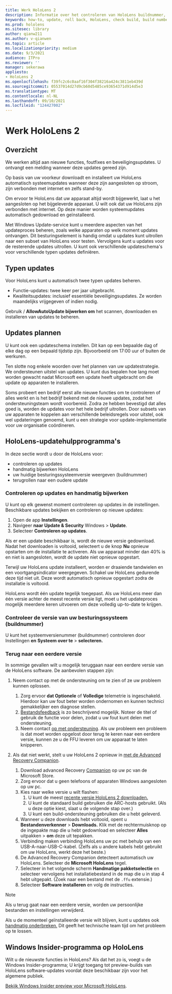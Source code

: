 ```yaml
---
title: Werk HoloLens 2
description: Informatie over het controleren van HoloLens buildnummer, het up-to-date houden van apparaatupdates, het deelnemen aan het Insiders-programma en het terugdraaien van updates.
keywords: how-to, update, roll back, HoloLens, check build, build number
ms.prod: hololens
ms.sitesec: library
author: qianw211
ms.author: v-qianwen
ms.topic: article
ms.localizationpriority: medium
ms.date: 9/3/2021
audience: ITPro
ms.reviewer: ''
manager: sekerawa
appliesto:
- HoloLens 2
ms.openlocfilehash: f39fc2c6c0aaf16f304f38216a424c3811eb439d
ms.sourcegitcommit: 05537014d27d9cb60d5485ce93654371d914d5e3
ms.translationtype: MT
ms.contentlocale: nl-NL
ms.lasthandoff: 09/10/2021
ms.locfileid: "124427002"
---
```

# <a name="update-hololens-2"></a>Werk HoloLens 2

## <a name="overview"></a>Overzicht

We werken altijd aan nieuwe functies, foutfixes en beveiligingsupdates. U ontvangt een melding wanneer deze updates gereed zijn.

Op basis van uw voorkeur downloadt en installeert uw HoloLens automatisch systeemupdates wanneer deze zijn aangesloten op stroom, zijn verbonden met internet en zelfs stand-by.

Om ervoor te HoloLens dat uw apparaat altijd wordt bijgewerkt, laat u het aangesloten op het bijgeleverde apparaat. U wilt ook dat uw HoloLens zijn verbonden met internet. Op deze manier worden systeemupdates automatisch gedownload en geïnstalleerd. 

Met Windows Update-service kunt u meerdere aspecten van het updateproces beheren, zoals welke apparaten op welk moment updates ontvangen. Dit besturingselement is handig omdat u updates kunt uitrollen naar een subset van HoloLens voor testen. Vervolgens kunt u updates voor de resterende updates uitrollen. U kunt ook verschillende updateschema's voor verschillende typen updates definiëren.

## <a name="types-of-updates"></a>Typen updates

Voor HoloLens kunt u automatisch twee typen updates beheren. 

- Functie-updates: twee keer per jaar uitgebracht.
- Kwaliteitsupdates: inclusief essentiële beveiligingsupdates. Ze worden maandelijks vrijgegeven of indien nodig.

Gebruik  / **AllowAutoUpdate bijwerken om** het scannen, downloaden en installeren van updates te beheren. 

## <a name="scheduling-updates"></a>Updates plannen

U kunt ook een updateschema instellen. Dit kan op een bepaalde dag of elke dag op een bepaald tijdstip zijn. Bijvoorbeeld om 17:00 uur of buiten de werkuren.

Ten slotte nog enkele woorden over het plannen van uw updatestrategie. We ondersteunen uitstel van updates. U kunt dus bepalen hoe lang moet worden gewacht nadat Microsoft een update heeft uitgebracht om die update op apparaten te installeren.

Soms probeert een bedrijf eerst alle nieuwe functies om te controleren of alles werkt en is het bedrijf bekend met de nieuwe updates, zodat het ondersteuningsteam wordt voorbereid. Zodra ze hebben bevestigd dat alles goed is, worden de updates voor het hele bedrijf uitrollen. Door subsets van uw apparaten te koppelen aan verschillende beleidsregels voor uitstel, ook wel updateringen genoemd, kunt u een strategie voor update-implementatie voor uw organisatie coördineren.

## <a name="hololens-update-tools"></a>HoloLens-updatehulpprogramma's

In deze sectie wordt u door de HoloLens voor:

- controleren op updates
- handmatig bijwerken HoloLens
- uw huidige besturingssysteemversie weergeven (buildnummer)
- terugrollen naar een oudere update

### <a name="check-for-updates-and-manually-update"></a>Controleren op updates en handmatig bijwerken

U kunt op elk gewenst moment controleren op updates in de instellingen.  Beschikbare updates bekijken en controleren op nieuwe updates:

1. Open de app **Instellingen**.
1. Navigeer **naar Update & Security** Windows  >  **Update**.
1. Selecteer **Controleren op updates**.

Als er een update beschikbaar is, wordt de nieuwe versie gedownload. Nadat het downloaden is voltooid, selecteert u de knop **Nu** opnieuw opstarten om de installatie te activeren. Als uw apparaat minder dan 40% is en niet is aangesloten, wordt de update niet opnieuw opgestart.

Terwijl uw HoloLens update installeert, worden er draaiende tandwielen en een voortgangsindicator weergegeven. Schakel uw HoloLens gedurende deze tijd niet uit. Deze wordt automatisch opnieuw opgestart zodra de installatie is voltooid.

HoloLens wordt één update tegelijk toegepast.  Als uw HoloLens meer dan één versie achter de meest recente versie ligt, moet u het updateproces mogelijk meerdere keren uitvoeren om deze volledig up-to-date te krijgen.

### <a name="check-your-operating-system-version-build-number"></a>Controleer de versie van uw besturingssysteem (buildnummer)

U kunt het systeemversienummer (buildnummer) controleren door Instellingen **en** **Systeem over te**  >  **selecteren.**

### <a name="go-back-to-a-previous-version"></a>Terug naar een eerdere versie

In sommige gevallen wilt u mogelijk teruggaan naar een eerdere versie van de HoloLens software. De aanbevolen stappen zijn:

1. Neem contact op met de ondersteuning om te zien of ze uw probleem kunnen oplossen.
    1. Zorg ervoor **dat Optionele** of **Volledige** telemetrie is ingeschakeld. Hierdoor kan uw fout beter worden ondernomen en kunnen technici gemakkelijker een diagnose stellen.
    1. [Bestandsfeedback](hololens-feedback.md) is zo beschrijvend mogelijk. Noteer de titel of gebruik de functie voor delen, zodat u uw fout kunt delen met ondersteuning.
    1. Neem contact [op met ondersteuning](https://aka.ms/hlsupport). Als uw probleem een probleem is dat moet worden opgelost door terug te keren naar een eerdere versie, kunnen ze u de FFU leveren om uw apparaat te laten knipperen.

1. Als dat niet werkt, stelt u uw HoloLens 2 opnieuw in [met de Advanced Recovery Companion](hololens-recovery.md).
    1. Download advanced Recovery [Companion](https://www.microsoft.com/p/advanced-recovery-companion/9p74z35sfrs8?activetab=pivot:overviewtab) op uw pc van de Microsoft Store.
    1. Zorg ervoor dat u geen telefoons of apparaten Windows aangesloten op uw pc.
    1. Kies naar welke versie u wilt flashen:
        1. U kunt de meest [recente versie HoloLens 2 downloaden.](https://aka.ms/hololens2download)
        1. U kunt de standaard build gebruiken die ARC-hosts gebruikt. (Als u deze optie kiest, slaat u de volgende stap over.)
        1. U kunt een build-ondersteuning gebruiken die u hebt geleverd.
    1. Wanneer u deze downloads hebt voltooid, opent u **Bestandenverkenner**  >  **Downloads.** Klik met de rechtermuisknop op de ingepakte map die u hebt gedownload en selecteer **Alles** uitpakken  >  **om** deze uit tepakken.
    1. Verbinding maken verbinding HoloLens uw pc met behulp van een USB-A-naar-USB-C-kabel. (Zelfs als u andere kabels hebt gebruikt om uw HoloLens, werkt deze het beste.)
    1. De Advanced Recovery Companion detecteert automatisch uw HoloLens. Selecteer de **Microsoft HoloLens** tegel.
    1. Selecteer in het volgende scherm **Handmatige pakketselectie** en selecteer vervolgens het installatiebestand in de map die u in stap 4 hebt uitgepakt. (Zoek naar een bestand met de `.ffu` extensie.)
    1. Selecteer **Software installeren** en volg de instructies.

> [!NOTE]
> Als u terug gaat naar een eerdere versie, worden uw persoonlijke bestanden en instellingen verwijderd.

Als u de momenteel geïnstalleerde versie wilt blijven, kunt u updates ook [handmatig onderbreken.](hololens-updates.md#pause-updates-via-device) Dit geeft het technische team tijd om het probleem op te lossen.

## <a name="windows-insider-program-on-hololens"></a>Windows Insider-programma op HoloLens

Wilt u de nieuwste functies in HoloLens?  Als dat het zo is, voegt u de Windows Insider-programma; U krijgt toegang tot preview-builds van HoloLens software-updates voordat deze beschikbaar zijn voor het algemene publiek.

[Bekijk Windows Insider preview voor Microsoft HoloLens](hololens-insider.md).